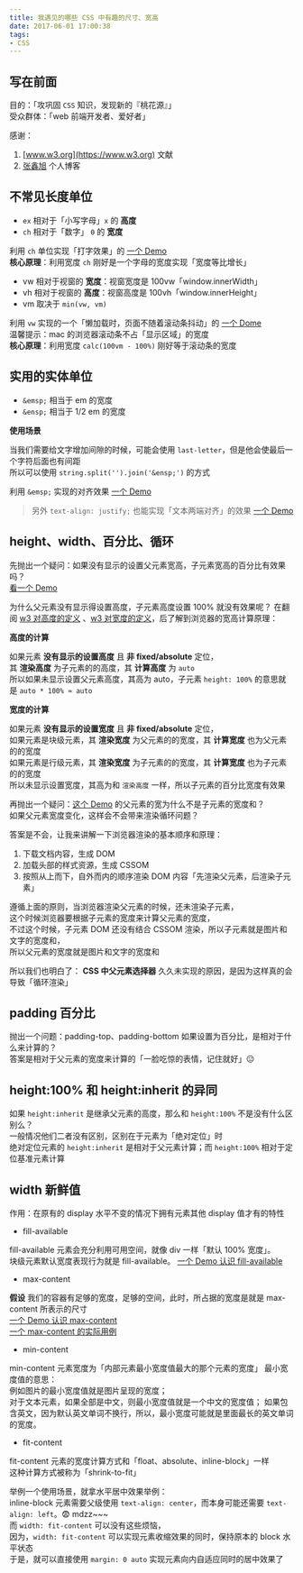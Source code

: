 ```yaml
---
title: 我遇见的哪些 CSS 中有趣的尺寸、宽高
date: 2017-06-01 17:00:38
tags:
- CSS
---
```


## 写在前面

目的：「攻巩固 `CSS` 知识，发现新的『桃花源』」  
受众群体：「web 前端开发者、爱好者」  
<!-- more -->
感谢：

1. [www.w3.org](https://www.w3.org) 文献
1. [张鑫旭](https://www.zhangxinxu.com/) 个人博客

## 不常见长度单位

- `ex` 相对于「小写字母」`x` 的 **高度**
- `ch` 相对于「数字」 `0` 的 **宽度**

利用 `ch` 单位实现「打字效果」的 [一个 Demo](http://hangyangws.win/demos/src/css/ch-typing/)  
**核心原理**：利用宽度 `ch` 刚好是一个字母的宽度实现「宽度等比增长」

- vw 相对于视窗的 **宽度**：视窗宽度是 100vw「window.innerWidth」
- vh 相对于视窗的 **高度**：视窗高度是 100vh「window.innerHeight」
- vm 取决于 `min(vw, vm)`

利用 `vw` 实现的一个「懒加载时，页面不随着滚动条抖动」的 [一个 Dome](http://hangyangws.win/demos/src/css/vw-scroll/)  
温馨提示：mac 的浏览器滚动条不占「显示区域」的宽度  
**核心原理**：利用宽度 `calc(100vm - 100%)` 刚好等于滚动条的宽度

## 实用的实体单位

- `&emsp;` 相当于 em 的宽度
- `&ensp;` 相当于 1/2 em 的宽度

**使用场景**

当我们需要给文字增加间隙的时候，可能会使用 `last-letter`，但是他会使最后一个字符后面也有间距  
所以可以使用 `string.split('').join('&ensp;')` 的方式

利用 `&emsp;` 实现的对齐效果 [一个 Demo](http://hangyangws.win/demos/src/html/emsp/)
> 另外 `text-align: justify;` 也能实现「文本两端对齐」的效果 [一个 Demo](http://hangyangws.win/demos/src/html/justify/)

## height、width、百分比、循环

先抛出一个疑问：如果没有显示的设置父元素宽高，子元素宽高的百分比有效果吗？  
[看一个 Demo](http://hangyangws.win/demos/src/html/percentage-w-h/)

为什么父元素没有显示得设置高度，子元素高度设置 100% 就没有效果呢？
在翻阅 [w3 对高度的定义](https://www.w3.org/TR/CSS21/visudet.html#propdef-height) 、[w3 对宽度的定义](https://www.w3.org/TR/CSS21/visudet.html#blockwidth)，后了解到浏览器的宽高计算原理：

**高度的计算**

如果元素 **没有显示的设置高度** 且 **非 fixed/absolute** 定位，  
其 **渲染高度** 为子元素的的高度，其 **计算高度** 为 `auto`  
所以如果未显示设置父元素高度，其高为 auto，子元素 `height: 100%` 的意思就是 `auto * 100% ≈ auto`

**宽度的计算**

如果元素 **没有显示的设置宽度** 且 **非 fixed/absolute** 定位，  
如果元素是块级元素，其 **渲染宽度** 为父元素的的宽度，其 **计算宽度** 也为父元素的的宽度  
如果元素是行级元素，其 **渲染宽度** 为子元素的的宽度，其 **计算宽度** 也为子元素的的宽度  
所以未显示设置宽度，其高为和 `渲染高度` 一样，所以子元素的百分比宽度有效果

再抛出一个疑问：[这个 Demo](http://hangyangws.win/demos/src/html/percentage-w-h/) 的父元素的宽为什么不是子元素的宽度和？  
如果父元素宽度变化，这样会不会带来渲染循环问题？

答案是不会，让我来讲解一下浏览器渲染的基本顺序和原理：

1. 下载文档内容，生成 DOM
1. 加载头部的样式资源，生成 CSSOM
1. 按照从上而下，自外而内的顺序渲染 DOM 内容「先渲染父元素，后渲染子元素」

遵循上面的原则，当浏览器渲染父元素的时候，还未渲染子元素，  
这个时候浏览器要根据子元素的宽度来计算父元素的宽度，  
不过这个时候，子元素 DOM 还没有结合 CSSOM 渲染，所以子元素就是图片和文字的宽度和，  
所以父元素的宽度就是图片和文字的宽度和

所以我们也明白了： **CSS 中父元素选择器** 久久未实现的原因，是因为这样真的会导致「循环渲染」

## padding 百分比

抛出一个问题：padding-top、padding-bottom 如果设置为百分比，是相对于什么来计算的？  
答案是相对于父元素的宽度来计算的「一脸吃惊的表情，记住就好」😑

## height:100% 和 height:inherit 的异同

如果 `height:inherit` 是继承父元素的高度，那么和 `height:100%` 不是没有什么区别么？  
一般情况他们二者没有区别，区别在于元素为「绝对定位」时  
绝对定位元素的 `height:inherit` 是相对于父元素计算；而 `height:100%` 相对于定位基准元素计算  

## width 新鲜值

作用：在原有的 display 水平不变的情况下拥有元素其他 display 值才有的特性

- fill-available

fill-available 元素会充分利用可用空间，就像 div 一样「默认 100% 宽度」。  
块级元素默认宽度表现行为就是 fill-available。
[一个 Demo 认识 fill-available](http://hangyangws.win/demos/src/css/width/fill-available)

- max-content

**假设** 我们的容器有足够的宽度，足够的空间，此时，所占据的宽度是就是 max-content 所表示的尺寸  
[一个 Demo 认识 max-content](http://hangyangws.win/demos/src/css/width/max-content)  
[一个 max-content 的实际用例](http://hangyangws.win/demos/src/css/width/max-content-2)

- min-content

min-content 元素宽度为「内部元素最小宽度值最大的那个元素的宽度」
最小宽度值的意思：  
例如图片的最小宽度值就是图片呈现的宽度；  
对于文本元素，如果全部是中文，则最小宽度值就是一个中文的宽度值；
如果包含英文，因为默认英文单词不换行，所以，最小宽度可能就是里面最长的英文单词的宽度。

- fit-content

fit-content 元素的宽度计算方式和「float、absolute、inline-block」一样  
这种计算方式被称为「shrink-to-fit」

举例一个使用场景，就拿水平居中效果举例：  
inline-block 元素需要父级使用 `text-align: center`，而本身可能还需要 `text-align: left`。😨 mdzz~~~  
而 `width: fit-content` 可以没有这些烦恼，  
因为，`width: fit-content` 可以实现元素收缩效果的同时，保持原本的 block 水平状态  
于是，就可以直接使用 `margin: 0 auto` 实现元素向内自适应同时的居中效果了
